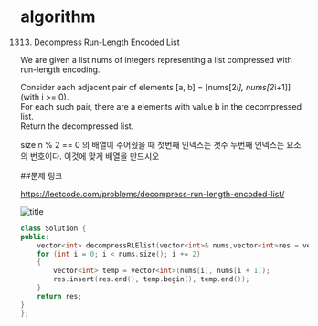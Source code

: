 ﻿# algorithm
1313. Decompress Run-Length Encoded List

We are given a list nums of integers representing a list compressed with run-length encoding.  

Consider each adjacent pair of elements [a, b] = [nums[2*i], nums[2*i+1]] (with i >= 0).   
 For each such pair, there are a elements with value b in the decompressed list.  
Return the decompressed list.  

size n % 2 == 0 의 배열이 주어줬을 때 첫번째  인덱스는 갯수 두번째 인덱스는 요소의 번호이다.
이것에 맞게 배열을 만드시오

##문제 링크  

https://leetcode.com/problems/decompress-run-length-encoded-list/

![title](https://github.com/jungmin3834/algorithm/blob/master/image/decompress-run-length-encoded-list.png)


```cpp
class Solution {
public:
    vector<int> decompressRLElist(vector<int>& nums,vector<int>res = vector<int>()) {
	for (int i = 0; i < nums.size(); i += 2)
	{
		vector<int> temp = vector<int>(nums[i], nums[i + 1]);
		res.insert(res.end(), temp.begin(), temp.end());
	}
	return res;
}
};
```

